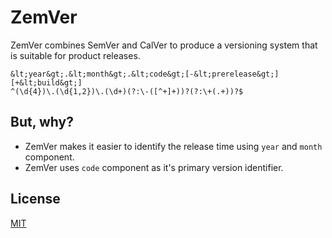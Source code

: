 # ZemVer

ZemVer combines SemVer and CalVer to produce a versioning system that is suitable for product releases.

```
&lt;year&gt;.&lt;month&gt;.&lt;code&gt;[-&lt;prerelease&gt;][+&lt;build&gt;]
^(\d{4})\.(\d{1,2})\.(\d+)(?:\-([^+]+))?(?:\+(.+))?$
```

## But, why?

-   ZemVer makes it easier to identify the release time using `year` and `month` component.
-   ZemVer uses `code` component as it's primary version identifier.

## License

[MIT](./LICENSE)
